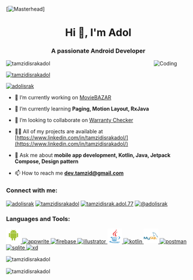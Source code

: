[![Masterhead](https://miro.medium.com/v2/resize:fit:1100/format:webp/1*e3jNfHQGTe7f7ptGpa74yA.png)]
<h1 align="center">Hi 👋, I'm Adol</h1>
<h3 align="center">A passionate Android Developer</h3>
<img align="right" alt="Coding" width="100" src="https://i.pinimg.com/originals/e8/f4/53/e8f453469a3ec97ecd354df465d73913.gif"

<p align="left"> <img src="https://komarev.com/ghpvc/?username=tamzidisrakadol&label=Profile%20views&color=0e75b6&style=flat" alt="tamzidisrakadol" /> </p>

<p align="left"> <a href="https://github.com/ryo-ma/github-profile-trophy"><img src="https://github-profile-trophy.vercel.app/?username=tamzidisrakadol" alt="tamzidisrakadol" /></a> </p>

<p align="left"> <a href="https://twitter.com/adolisrak" target="blank"><img src="https://img.shields.io/twitter/follow/adolisrak?logo=twitter&style=for-the-badge" alt="adolisrak" /></a> </p>

- 🔭 I’m currently working on [MovieBAZAR](https://github.com/tamzidisrakadol?tab=repositories)

- 🌱 I’m currently learning **Paging, Motion Layout, RxJava**

- 👯 I’m looking to collaborate on [Warranty Checker](https://github.com/tamzidisrakadol/warrantyChecker)

- 👨‍💻 All of my projects are available at [https://www.linkedin.com/in/tamzidisrakadol/](https://www.linkedin.com/in/tamzidisrakadol/)

- 💬 Ask me about **mobile app development, Kotlin, Java, Jetpack Compose, Design pattern**

- 📫 How to reach me **dev.tamzid@gmail.com**

<h3 align="left">Connect with me:</h3>
<p align="left">
<a href="https://twitter.com/adolisrak" target="blank"><img align="center" src="https://raw.githubusercontent.com/rahuldkjain/github-profile-readme-generator/master/src/images/icons/Social/twitter.svg" alt="adolisrak" height="30" width="40" /></a>
<a href="https://linkedin.com/in/tamzidisrakadol" target="blank"><img align="center" src="https://raw.githubusercontent.com/rahuldkjain/github-profile-readme-generator/master/src/images/icons/Social/linked-in-alt.svg" alt="tamzidisrakadol" height="30" width="40" /></a>
<a href="https://fb.com/tamzidisrak.adol.77" target="blank"><img align="center" src="https://raw.githubusercontent.com/rahuldkjain/github-profile-readme-generator/master/src/images/icons/Social/facebook.svg" alt="tamzidisrak.adol.77" height="30" width="40" /></a>
<a href="https://instagram.com/@adolisrak" target="blank"><img align="center" src="https://raw.githubusercontent.com/rahuldkjain/github-profile-readme-generator/master/src/images/icons/Social/instagram.svg" alt="@adolisrak" height="30" width="40" /></a>
</p>

<h3 align="left">Languages and Tools:</h3>
<p align="left"> <a href="https://developer.android.com" target="_blank" rel="noreferrer"> <img src="https://raw.githubusercontent.com/devicons/devicon/master/icons/android/android-original-wordmark.svg" alt="android" width="40" height="40"/> </a> <a href="https://appwrite.io" target="_blank" rel="noreferrer"> <img src="https://www.vectorlogo.zone/logos/appwriteio/appwriteio-icon.svg" alt="appwrite" width="40" height="40"/> </a> <a href="https://firebase.google.com/" target="_blank" rel="noreferrer"> <img src="https://www.vectorlogo.zone/logos/firebase/firebase-icon.svg" alt="firebase" width="40" height="40"/> </a> <a href="https://www.adobe.com/in/products/illustrator.html" target="_blank" rel="noreferrer"> <img src="https://www.vectorlogo.zone/logos/adobe_illustrator/adobe_illustrator-icon.svg" alt="illustrator" width="40" height="40"/> </a> <a href="https://www.java.com" target="_blank" rel="noreferrer"> <img src="https://raw.githubusercontent.com/devicons/devicon/master/icons/java/java-original.svg" alt="java" width="40" height="40"/> </a> <a href="https://kotlinlang.org" target="_blank" rel="noreferrer"> <img src="https://www.vectorlogo.zone/logos/kotlinlang/kotlinlang-icon.svg" alt="kotlin" width="40" height="40"/> </a> <a href="https://www.mysql.com/" target="_blank" rel="noreferrer"> <img src="https://raw.githubusercontent.com/devicons/devicon/master/icons/mysql/mysql-original-wordmark.svg" alt="mysql" width="40" height="40"/> </a> <a href="https://postman.com" target="_blank" rel="noreferrer"> <img src="https://www.vectorlogo.zone/logos/getpostman/getpostman-icon.svg" alt="postman" width="40" height="40"/> </a> <a href="https://www.sqlite.org/" target="_blank" rel="noreferrer"> <img src="https://www.vectorlogo.zone/logos/sqlite/sqlite-icon.svg" alt="sqlite" width="40" height="40"/> </a> <a href="https://www.adobe.com/products/xd.html" target="_blank" rel="noreferrer"> <img src="https://cdn.worldvectorlogo.com/logos/adobe-xd.svg" alt="xd" width="40" height="40"/> </a> </p>

<p><img align="center" src="https://github-readme-stats.vercel.app/api/top-langs?username=tamzidisrakadol&show_icons=true&locale=en&layout=compact" alt="tamzidisrakadol" /></p>

<p><img align="center" src="https://github-readme-streak-stats.herokuapp.com/?user=tamzidisrakadol&" alt="tamzidisrakadol" /></p>
